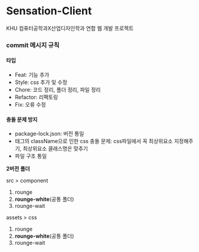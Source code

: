 # Sensation-Client
KHU 컴퓨터공학과X산업디자인학과 연합 웹 개발 프로젝트
<br/>
### commit 메시지 규칙
#### 타입

- Feat: 기능 추가
- Style: css 추가 및 수정
- Chore: 코드 정리, 폴더 정리, 파일 정리
- Refactor: 리팩토링
- Fix: 오류 수정

#### 충돌 문제 방지

- package-lock.json: 버전 통일
- 태그의 className으로 인한 css 충돌 문제: css파일에서 꼭 최상위요소 지정해주기, 최상위요소 클래스명은 맞추기
- 파일 구조 통일

**2버전 폴더**

src > component
1. rounge
2. **rounge-white**(공통 폴더)
3. rounge-wait

assets > css
1. rounge
2. **rounge-white**(공통 폴더)
3. rounge-wait
